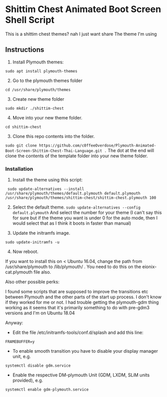 # Shittim Chest Animated Boot Screen Shell Script

This is a shittim chest themes?
nah I just want share The theme I'm using


## Instructions 

1. Install Plymouth themes:

`sudo apt install plymouth-themes`

2. Go to the plymouth themes folder

`
cd /usr/share/plymouth/themes
`

3. Create new theme folder

`
sudo mkdir ./shittim-chest
`

4. Move into your new theme folder.

`
cd shittim-chest
`

3. Clone this repo contents into the folder.

`
sudo git clone https://github.com/c0ffeeOverdose/Plymouth-Animated-Boot-Screen-Shittim-Chest-Thai-Language.git .
`
The dot at the end will clone the contents of the template folder into your new theme folder. 

### Installation
1. Install the theme using this script:

```
 sudo update-alternatives --install /usr/share/plymouth/themes/default.plymouth default.plymouth /usr/share/plymouth/themes/shittim-chest/shittim-chest.plymouth 100
```

2. Select the default theme.
`sudo update-alternatives --config default.plymouth`
And select the number for your theme (I can't say this for sure but if the theme you want is under 0 for the auto mode, then I would select that as I think it boots in faster than manual)

3. Update the initramfs image.

`
sudo update-initramfs -u
`

4. Now reboot.

If you want to install this on < Ubuntu 16.04, change the path from /usr/share/plymouth to /lib/plymouth/ . You need to do this on the eionix-cat.plymouth file also.

Also other possible perks:

I found some scripts that are supposed to improve the transitions etc between Plymouth and the other parts of the start up process. I don't know if they worked for me or not. I had trouble getting the plymouth-gdm thing working as it seems that it's primarily something to do with pre-gdm3 versions and I'm on Ubuntu 18.04

Anyway:

- Edit the file /etc/initramfs-tools/conf.d/splash and add this line:

`
FRAMEBUFFER=y
`

- To enable smooth transition you have to disable your display manager unit, e.g.

`
systemctl disable gdm.service
`

- Enable the respective DM-plymouth Unit (GDM, LXDM, SLiM units provided), e.g.

`
systemctl enable gdm-plymouth.service
` 